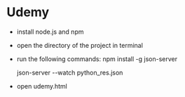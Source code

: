 # Udemy

- install node.js and npm
- open the directory of the project in terminal
- run the following commands:
  npm install -g json-server
  
  json-server --watch python_res.json
- open udemy.html
